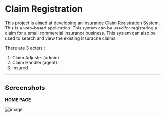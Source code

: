 # Claim Registration

This project is aimed at developing an Insurance Claim Registration System. This is a web-based application. This system can be used for registering a claim for a small commercial insurance business. This system can also be used to search and view the existing Insuracne
claims.

There are 3 actors :
1. Claim Adjuster (admin)
2. Claim Handler (agent)
3. Insured

<hr>

## Screenshots 

**HOME PAGE**

![image](https://user-images.githubusercontent.com/52199294/69261372-6ea6d680-0be7-11ea-9e7c-7c9bc03c1ed0.png)
